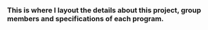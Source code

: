 ### This is where I layout the details about this project, group members and specifications of each program.
